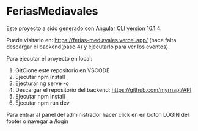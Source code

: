 # FeriasMediavales

Este proyecto a sido generado con [Angular CLI](https://github.com/angular/angular-cli) version 16.1.4.

Puede visitarlo en: https://ferias-mediavales.vercel.app/ (hace falta descargar el backend(paso 4) y ejecutarlo para ver los eventos)

Para ejecutar el proyecto en local:
  
  1. GitClone este repositorio en VSCODE
  2. Ejecutar npm install
  3. Ejecturar ng serve -o
  4. Descargar el repositorio del backend: https://github.com/myrnapt/API
  5. Ejecutar npm install
  6. Ejecutar npm run dev

Para entrar al panel del administrador hacer click en en boton LOGIN del footer o navegar a /login
